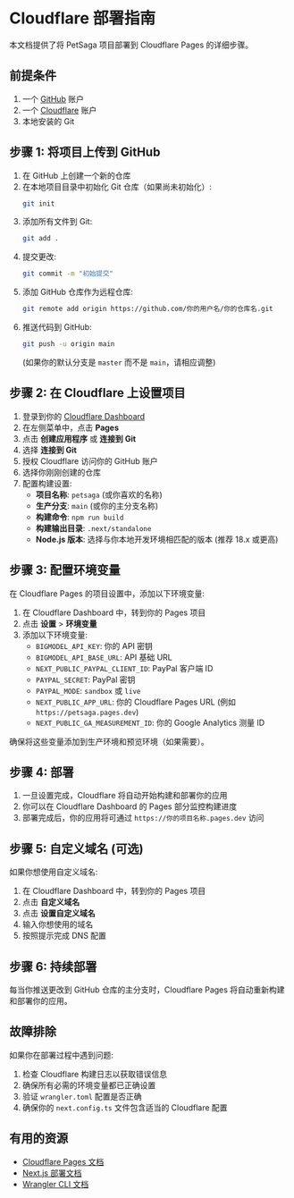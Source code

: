 # Cloudflare 部署指南

本文档提供了将 PetSaga 项目部署到 Cloudflare Pages 的详细步骤。

## 前提条件

1. 一个 [GitHub](https://github.com/) 账户
2. 一个 [Cloudflare](https://www.cloudflare.com/) 账户
3. 本地安装的 Git

## 步骤 1: 将项目上传到 GitHub

1. 在 GitHub 上创建一个新的仓库
2. 在本地项目目录中初始化 Git 仓库（如果尚未初始化）:
   ```bash
   git init
   ```
3. 添加所有文件到 Git:
   ```bash
   git add .
   ```
4. 提交更改:
   ```bash
   git commit -m "初始提交"
   ```
5. 添加 GitHub 仓库作为远程仓库:
   ```bash
   git remote add origin https://github.com/你的用户名/你的仓库名.git
   ```
6. 推送代码到 GitHub:
   ```bash
   git push -u origin main
   ```
   (如果你的默认分支是 `master` 而不是 `main`，请相应调整)

## 步骤 2: 在 Cloudflare 上设置项目

1. 登录到你的 [Cloudflare Dashboard](https://dash.cloudflare.com/)
2. 在左侧菜单中，点击 **Pages**
3. 点击 **创建应用程序** 或 **连接到 Git**
4. 选择 **连接到 Git**
5. 授权 Cloudflare 访问你的 GitHub 账户
6. 选择你刚刚创建的仓库
7. 配置构建设置:
   - **项目名称**: `petsaga` (或你喜欢的名称)
   - **生产分支**: `main` (或你的主分支名称)
   - **构建命令**: `npm run build`
   - **构建输出目录**: `.next/standalone`
   - **Node.js 版本**: 选择与你本地开发环境相匹配的版本 (推荐 18.x 或更高)

## 步骤 3: 配置环境变量

在 Cloudflare Pages 的项目设置中，添加以下环境变量:

1. 在 Cloudflare Dashboard 中，转到你的 Pages 项目
2. 点击 **设置** > **环境变量**
3. 添加以下环境变量:
   - `BIGMODEL_API_KEY`: 你的 API 密钥
   - `BIGMODEL_API_BASE_URL`: API 基础 URL
   - `NEXT_PUBLIC_PAYPAL_CLIENT_ID`: PayPal 客户端 ID
   - `PAYPAL_SECRET`: PayPal 密钥
   - `PAYPAL_MODE`: `sandbox` 或 `live`
   - `NEXT_PUBLIC_APP_URL`: 你的 Cloudflare Pages URL (例如 `https://petsaga.pages.dev`)
   - `NEXT_PUBLIC_GA_MEASUREMENT_ID`: 你的 Google Analytics 测量 ID

确保将这些变量添加到生产环境和预览环境（如果需要）。

## 步骤 4: 部署

1. 一旦设置完成，Cloudflare 将自动开始构建和部署你的应用
2. 你可以在 Cloudflare Dashboard 的 Pages 部分监控构建进度
3. 部署完成后，你的应用将可通过 `https://你的项目名称.pages.dev` 访问

## 步骤 5: 自定义域名 (可选)

如果你想使用自定义域名:

1. 在 Cloudflare Dashboard 中，转到你的 Pages 项目
2. 点击 **自定义域名**
3. 点击 **设置自定义域名**
4. 输入你想使用的域名
5. 按照提示完成 DNS 配置

## 步骤 6: 持续部署

每当你推送更改到 GitHub 仓库的主分支时，Cloudflare Pages 将自动重新构建和部署你的应用。

## 故障排除

如果你在部署过程中遇到问题:

1. 检查 Cloudflare 构建日志以获取错误信息
2. 确保所有必需的环境变量都已正确设置
3. 验证 `wrangler.toml` 配置是否正确
4. 确保你的 `next.config.ts` 文件包含适当的 Cloudflare 配置

## 有用的资源

- [Cloudflare Pages 文档](https://developers.cloudflare.com/pages/)
- [Next.js 部署文档](https://nextjs.org/docs/deployment)
- [Wrangler CLI 文档](https://developers.cloudflare.com/workers/wrangler/) 